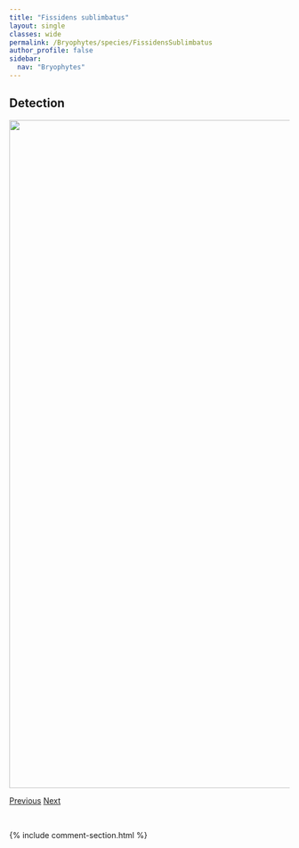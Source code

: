 ```yaml
---
title: "Fissidens sublimbatus"
layout: single
classes: wide
permalink: /Bryophytes/species/FissidensSublimbatus
author_profile: false
sidebar:
  nav: "Bryophytes"
---
```


<h2>Detection</h2>

<a href="https://drive.google.com/uc?export=view&id=12c-mbwYk5gLeUV6qpAK5Ck6JQv0u_w8A">
<img src="https://drive.google.com/uc?export=view&id=12c-mbwYk5gLeUV6qpAK5Ck6JQv0u_w8A" height = "1200" width = "800">
</a>


<a href="/DevelopmentWebsite/Bryophytes/species/FissidensOsmundioides" class="pagination--pager" title="Fissidens osmundioides">Previous</a> <a href="/DevelopmentWebsite/Bryophytes/species/FontinalisHypnoides" class="pagination--pager" title="Fontinalis hypnoides">Next</a>

<p>&nbsp;</p>

{% include comment-section.html %}
